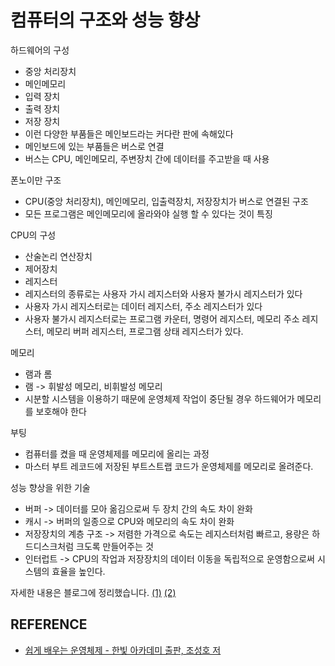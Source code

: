 # 컴퓨터의 구조와 성능 향상

하드웨어의 구성

- 중앙 처리장치
- 메인메모리
- 입력 장치
- 출력 장치
- 저장 장치
- 이런 다양한 부품들은 메인보드라는 커다란 판에 속해있다
- 메인보드에 있는 부품들은 버스로 연결
- 버스는 CPU, 메인메모리, 주변장치 간에 데이터를 주고받을 때 사용

폰노이만 구조

- CPU(중앙 처리장치), 메인메모리, 입출력장치, 저장장치가 버스로 연결된 구조
- 모든 프로그램은 메인메모리에 올라와야 실행 할 수 있다는 것이 특징

CPU의 구성

- 산술논리 연산장치
- 제어장치
- 레지스터
- 레지스터의 종류로는 사용자 가시 레지스터와 사용자 불가시 레지스터가 있다
- 사용자 가시 레지스터로는 데이터 레지스터, 주소 레지스터가 있다
- 사용자 불가시 레지스터로는 프로그램 카운터, 명령어 레지스터, 메모리 주소 레지스터, 메모리 버퍼 레지스터, 프로그램 상태 레지스터가 있다.

메모리

- 램과 롬
- 램 -> 휘발성 메모리, 비휘발성 메모리
- 시분할 시스템을 이용하기 때문에 운영체제 작업이 중단될 경우 하드웨어가 메모리를 보호해야 한다

부팅

- 컴퓨터를 켰을 때 운영체제를 메모리에 올리는 과정
- 마스터 부트 레코드에 저장된 부트스트랩 코드가 운영체제를 메모리로 올려준다.

성능 향상을 위한 기술

- 버퍼 -> 데이터를 모아 옮김으로써 두 장치 간의 속도 차이 완화
- 캐시 -> 버퍼의 일종으로 CPU와 메모리의 속도 차이 완화
- 저장장치의 계층 구조 -> 저렴한 가격으로 속도는 레지스터처럼 빠르고, 용량은 하드디스크처럼 크도록 만들어주는 것
- 인터럽트 -> CPU의 작업과 저장장치의 데이터 이동을 독립적으로 운영함으로써 시스템의 효율을 높인다.

자세한 내용은 블로그에 정리했습니다.
[(1)](https://hsh519.tistory.com/96)
[(2)](https://hsh519.tistory.com/98)

## REFERENCE

- [쉽게 배우는 운영체제 - 한빛 아카데미 출판, 조성호 저](https://www.inflearn.com/course/ORM-JPA-Basic/dashboard)
